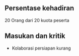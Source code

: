 ## Persentase kehadiran
 20 Orang dari 20 kuota peserta
 ## Masukan dan kritik
 - Kolaborasi persiapan kurang

